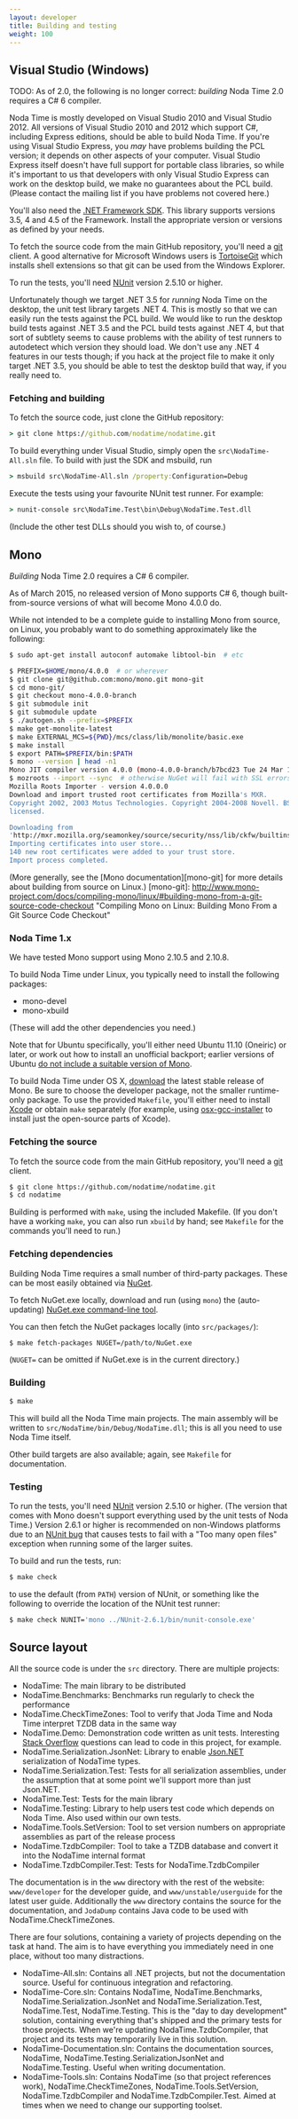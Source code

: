 ```yaml
---
layout: developer
title: Building and testing
weight: 100
---
```


## Visual Studio (Windows)

TODO: As of 2.0, the following is no longer correct: _building_ Noda Time
2.0 requires a C# 6 compiler.

Noda Time is mostly developed on Visual Studio 2010 and Visual Studio 2012.
All versions of Visual Studio 2010 and 2012 which support C#, including Express editions,
should be able to build Noda Time. If you're using Visual Studio Express, you *may* have
problems building the PCL version; it depends on other aspects of your computer. Visual
Studio Express itself doesn't have full support for portable class libraries, so while
it's important to us that developers with only Visual Studio Express can work on the
desktop build, we make no guarantees about the PCL build.
(Please contact the mailing list if you have problems not covered here.) 

You'll also need the [.NET Framework SDK][dotnetsdk]. This library supports
versions 3.5, 4 and 4.5 of the Framework. Install the appropriate
version or versions as defined by your needs.

[dotnetsdk]: http://msdn.microsoft.com/en-us/netframework/aa569263.aspx

To fetch the source code from the main GitHub repository, you'll need a
[git][] client. A good alternative for Microsoft Windows users is
[TortoiseGit][] which installs shell extensions so that git can be used
from the Windows Explorer.

[git]: http://git-scm.com/
[TortoiseGit]: https://tortoisegit.org/

To run the tests, you'll need [NUnit][] version 2.5.10 or higher.

[NUnit]: http://nunit.org/index.php?p=download

Unfortunately though we target .NET 3.5 for *running* Noda Time on the desktop, the unit test
library targets .NET 4. This is mostly so that we can easily run the tests against the PCL
build. We would like to run the desktop build tests against .NET 3.5 and the PCL build tests
against .NET 4, but that sort of subtlety seems to cause problems with the ability of
test runners to autodetect which version they should load. We don't use any .NET 4 features
in our tests though; if you hack at the project file to make it only target .NET 3.5, you should
be able to test the desktop build that way, if you really need to.

### Fetching and building

To fetch the source code, just clone the GitHub repository:

```bat
> git clone https://github.com/nodatime/nodatime.git
```

To build everything under Visual Studio, simply open the `src\NodaTime-All.sln` file.
To build with just the SDK and msbuild, run

```bat
> msbuild src\NodaTime-All.sln /property:Configuration=Debug
```

Execute the tests using your favourite NUnit test runner. For example:

```bat
> nunit-console src\NodaTime.Test\bin\Debug\NodaTime.Test.dll
```

(Include the other test DLLs should you wish to, of course.)

## Mono

_Building_ Noda Time 2.0 requires a C# 6 compiler.

As of March 2015, no released version of Mono supports C# 6, though
built-from-source versions of what will become Mono 4.0.0 do.

While not intended to be a complete guide to installing Mono from source, on
Linux, you probably want to do something approximately like the following:

```sh
$ sudo apt-get install autoconf automake libtool-bin  # etc

$ PREFIX=$HOME/mono/4.0.0  # or wherever
$ git clone git@github.com:mono/mono.git mono-git
$ cd mono-git/
$ git checkout mono-4.0.0-branch
$ git submodule init
$ git submodule update
$ ./autogen.sh --prefix=$PREFIX
$ make get-monolite-latest
$ make EXTERNAL_MCS=${PWD}/mcs/class/lib/monolite/basic.exe
$ make install
$ export PATH=$PREFIX/bin:$PATH
$ mono --version | head -n1
Mono JIT compiler version 4.0.0 (mono-4.0.0-branch/b7bcd23 Tue 24 Mar 16:03:12 GMT 2015)
$ mozroots --import --sync  # otherwise NuGet will fail with SSL errors later
Mozilla Roots Importer - version 4.0.0.0
Download and import trusted root certificates from Mozilla's MXR.
Copyright 2002, 2003 Motus Technologies. Copyright 2004-2008 Novell. BSD
licensed.

Downloading from
'http://mxr.mozilla.org/seamonkey/source/security/nss/lib/ckfw/builtins/certdata.txt?raw=1'...
Importing certificates into user store...
140 new root certificates were added to your trust store.
Import process completed.
```

(More generally, see the [Mono documentation][mono-git] for more details
about building from source on Linux.)
[mono-git]: http://www.mono-project.com/docs/compiling-mono/linux/#building-mono-from-a-git-source-code-checkout
  "Compiling Mono on Linux: Building Mono From a Git Source Code Checkout"

### Noda Time 1.x

We have tested Mono support using Mono 2.10.5 and 2.10.8.

To build Noda Time under Linux, you typically need to install the following
packages:

- mono-devel
- mono-xbuild

(These will add the other dependencies you need.)

Note that for Ubuntu specifically, you'll either need Ubuntu 11.10 (Oneiric) or
later, or work out how to install an unofficial backport; earlier versions of
Ubuntu [do not include a suitable version of Mono][MonoUbuntu].

[MonoUbuntu]: http://www.mono-project.com/DistroPackages/Ubuntu

To build Noda Time under OS X, [download][MonoDownload] the latest stable
release of Mono. Be sure to choose the developer package, not the smaller
runtime-only package.  To use the provided `Makefile`, you'll either need to
install [Xcode][xcode] or obtain `make` separately (for example, using
[osx-gcc-installer][] to install just the open-source parts of Xcode).

[MonoDownload]: http://www.mono-project.com/Download
[xcode]: https://developer.apple.com/xcode/
[osx-gcc-installer]: https://github.com/kennethreitz/osx-gcc-installer#readme

### Fetching the source

To fetch the source code from the main GitHub repository, you'll need a
[git][] client.

```sh
$ git clone https://github.com/nodatime/nodatime.git
$ cd nodatime
```

Building is performed with `make`, using the included Makefile. (If you don't
have a working `make`, you can also run `xbuild` by hand; see `Makefile` for
the commands you'll need to run.)

### Fetching dependencies

Building Noda Time requires a small number of third-party packages.  These
can be most easily obtained via [NuGet].

[NuGet]: https://www.nuget.org/

To fetch NuGet.exe locally, download and run (using `mono`) the
(auto-updating) [NuGet.exe command-line
tool](http://nuget.codeplex.com/releases/view/58939).

You can then fetch the NuGet packages locally (into `src/packages/`):

```sh
$ make fetch-packages NUGET=/path/to/NuGet.exe
```

(`NUGET=` can be omitted if NuGet.exe is in the current directory.)

### Building

```sh
$ make
```

This will build all the Noda Time main projects. The main assembly will be
written to `src/NodaTime/bin/Debug/NodaTime.dll`; this is all you need to use
Noda Time itself.

Other build targets are also available; again, see `Makefile` for documentation.

### Testing

To run the tests, you'll need [NUnit][] version 2.5.10 or higher. (The
version that comes with Mono doesn't support everything used by the unit
tests of Noda Time.) Version 2.6.1 or higher is recommended on non-Windows
platforms due to an [NUnit bug][nunit-993247] that causes tests to fail with
a "Too many open files" exception when running some of the larger suites.

[nunit-993247]: https://bugs.launchpad.net/nunitv2/+bug/993247
  "NUnit Bug #993247: Tests fail with IOException: Too many open files"

To build and run the tests, run:

```sh
$ make check
```

to use the default (from `PATH`) version of NUnit, or something like the
following to override the location of the NUnit test runner:

```sh
$ make check NUNIT='mono ../NUnit-2.6.1/bin/nunit-console.exe'
```

## Source layout

All the source code is under the `src` directory. There are multiple projects:

- NodaTime: The main library to be distributed
- NodaTime.Benchmarks: Benchmarks run regularly to check the performance
- NodaTime.CheckTimeZones: Tool to verify that Joda Time and Noda Time interpret TZDB data in the same way
- NodaTime.Demo: Demonstration code written as unit tests. Interesting [Stack Overflow](http://stackoverflow.com) questions can lead to code in this project, for example.
- NodaTime.Serialization.JsonNet: Library to enable [Json.NET](http://json.net) serialization of NodaTime types.
- NodaTime.Serialization.Test: Tests for all serialization assemblies, under the assumption that at some point we'll support more than just Json.NET.
- NodaTime.Test: Tests for the main library
- NodaTime.Testing: Library to help users test code which depends on Noda Time. Also used within our own tests.
- NodaTime.Tools.SetVersion: Tool to set version numbers on appropriate assemblies as part of the release process
- NodaTime.TzdbCompiler: Tool to take a TZDB database and convert it into the NodaTime internal format
- NodaTime.TzdbCompiler.Test: Tests for NodaTime.TzdbCompiler

The documentation is in the `www` directory with the rest of the website: `www/developer` for the developer guide, and `www/unstable/userguide` for the latest user guide.
Additionally the `www` directory contains the source for the documentation, and `JodaDump` contains Java code to be used with NodaTime.CheckTimeZones.


There are four solutions, containing a variety of projects depending on the task at hand. The aim is to have everything you immediately need in one
place, without too many distractions.

- NodaTime-All.sln: Contains all .NET projects, but not the documentation source. Useful for continuous integration and refactoring.
- NodaTime-Core.sln: Contains NodaTime, NodaTime.Benchmarks, NodaTime.Serialization.JsonNet and NodaTime.Serialization.Test, NodaTime.Test, NodaTime.Testing.
 This is the "day to day development" solution, containing everything that's shipped and the primary tests for those projects. When we're updating NodaTime.TzdbCompiler,
 that project and its tests may temporarily live in this solution.
- NodaTime-Documentation.sln: Contains the documentation sources, NodaTime, NodaTime.Testing.SerializationJsonNet and NodaTime.Testing. Useful when writing documentation.
- NodaTime-Tools.sln: Contains NodaTime (so that project references work), NodaTime.CheckTimeZones, NodaTime.Tools.SetVersion, NodaTime.TzdbCompiler
 and NodaTime.TzdbCompiler.Test. Aimed at times when we need to change our supporting toolset.
